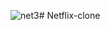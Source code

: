 ![net3](https://github.com/PriyanshiPatel767/Netflix-clone/assets/124182886/8d2aa8ea-6f87-46c9-9fe3-fc60a87dabd3)# Netflix-clone
